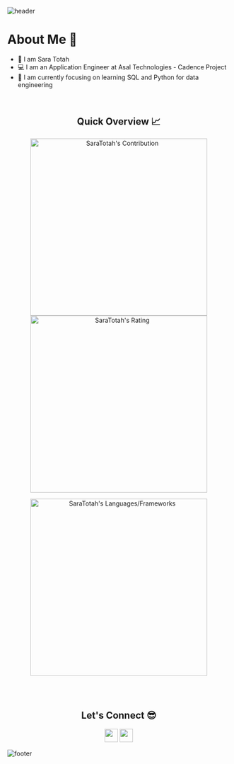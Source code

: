 ![header](https://capsule-render.vercel.app/api?type=waving&color=gradient&height=280&section=header&text=Hi%20there%20%F0%9F%91%8B&fontSize=90)

<!--

Here are some ideas to get you started:

- 🔭 I’m currently working on 
- 🌱 I’m currently learning ...
- 👯 I’m looking to collaborate on ...
- 🤔 I’m looking for help with ...
- 💬 Ask me about ...
- 📫 How to reach me: ...
- 😄 Pronouns: ...
- ⚡ Fun fact: ...
-->
<h1>About Me 📌</h1>

- 👋 I am Sara Totah
- 💻 I am an Application Engineer at Asal Technologies - Cadence Project
- 🌱 I am currently focusing on learning SQL and Python for data engineering

<br />

<h2 align="center">Quick Overview 📈</h2>
  
  <p align = "center">
 
</p>

<p align = "center">

  <img src = "https://github-readme-stats.vercel.app/api?username=sara-totah&count_private=true&theme=default&hide_border=true" alt = "SaraTotah's Contribution" width = 400 >
  <img src = "https://github-readme-streak-stats.herokuapp.com?user=sara-totah&count_private=true&theme=default&hide_border=true" alt = "SaraTotah's Rating" width = 400 >

</p>

<p align = "center">

 <img src = "https://github-readme-stats.vercel.app/api/top-langs?username=sara-totah&show_icons=true&count_private=true&locale=en&layout=compact&langs_count=10&hide_border=true&bg_color=282A36&title_color=DD6387&text_color=fff&icon_color=fff" alt = "SaraTotah's Languages/Frameworks" width = 400 />
</p>



</div>

<br /><br />
<h2 align="center">Let's Connect 😎</h2>
<p align="center">
  <a href = "mailto:saratotah99@gmail.com"><img src = "https://img.shields.io/badge/Gmail-D14836?style=for-the-badge&logo=gmail&logoColor=white" height = 30></a>
  <a href = "https://www.linkedin.com/in/sara-totah"><img src = "https://img.shields.io/badge/LinkedIn-0077B5?style=for-the-badge&logo=linkedin&logoColor=white"     height = 30></a>
 
</p>


![footer](https://capsule-render.vercel.app/api?type=waving&color=gradient&height=150&section=footer)
